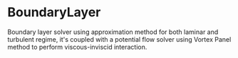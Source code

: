# BoundaryLayer
Boundary layer solver using approximation method for both laminar and turbulent regime, it's coupled with a potential flow solver using Vortex Panel method to perform viscous-inviscid interaction.
